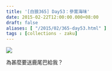 ```yaml
---
title: '[白狼365] Day53：參茸海味'
date: 2015-02-22T12:00:00.000+08:00
draft: false
aliases: [ "/2015/02/365-day53.html" ]
tags : [collections - zaku]
---
```


![](/images/zaku053.jpg)

為甚麼要送鹿尾巴給我？
